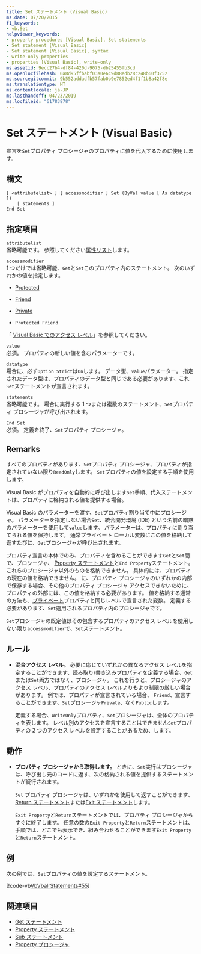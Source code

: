 ```yaml
---
title: Set ステートメント (Visual Basic)
ms.date: 07/20/2015
f1_keywords:
- vb.Set
helpviewer_keywords:
- property procedures [Visual Basic], Set statements
- Set statement [Visual Basic]
- Set statement [Visual Basic], syntax
- write-only properties
- properties [Visual Basic], write-only
ms.assetid: 9ecc27b4-df84-420d-9075-db25455fb3cd
ms.openlocfilehash: 0a8d95ffbabf03a0e6c9d88edb28c248b60f3252
ms.sourcegitcommit: 9b552addadfb57fab0b9e7852ed4f1f1b8a42f8e
ms.translationtype: HT
ms.contentlocale: ja-JP
ms.lasthandoff: 04/23/2019
ms.locfileid: "61783878"
---
```

# <a name="set-statement-visual-basic"></a>Set ステートメント (Visual Basic)
宣言を`Set`プロパティ プロシージャのプロパティに値を代入するために使用します。  
  
## <a name="syntax"></a>構文  
  
```  
[ <attributelist> ] [ accessmodifier ] Set (ByVal value [ As datatype ])  
    [ statements ]  
End Set  
```  
  
## <a name="parts"></a>指定項目  
 `attributelist`  
 省略可能です。 参照してください[属性リスト](../../../visual-basic/language-reference/statements/attribute-list.md)します。  
  
 `accessmodifier`  
 1 つだけでは省略可能、`Get`と`Set`このプロパティ内のステートメント。 次のいずれかの値を指定します。  
  
- [Protected](../../../visual-basic/language-reference/modifiers/protected.md)  
  
- [Friend](../../../visual-basic/language-reference/modifiers/friend.md)  
  
- [Private](../../../visual-basic/language-reference/modifiers/private.md)  
  
- `Protected Friend`  
  
 「 [Visual Basic でのアクセス レベル](../../../visual-basic/programming-guide/language-features/declared-elements/access-levels.md)」を参照してください。  
  
 `value`  
 必須。 プロパティの新しい値を含むパラメーターです。  
  
 `datatype`  
 場合に、必ず`Option Strict`は`On`します。 データ型、`value`パラメーター。 指定されたデータ型は、プロパティのデータ型と同じである必要があります、これ`Set`ステートメントが宣言されます。  
  
 `statements`  
 省略可能です。 場合に実行する 1 つまたは複数のステートメント、`Set`プロパティ プロシージャが呼び出されます。  
  
 `End Set`  
 必須。 定義を終了、`Set`プロパティ プロシージャ。  
  
## <a name="remarks"></a>Remarks  
 すべてのプロパティがあります、`Set`プロパティ プロシージャ、プロパティが指定されていない限り`ReadOnly`します。 `Set`プロパティの値を設定する手順を使用します。  
  
 Visual Basic がプロパティを自動的に呼び出します`Set`手順、代入ステートメントは、プロパティに格納される値を提供する場合。  
  
 Visual Basic のパラメーターを渡す、`Set`プロパティ割り当て中にプロシージャ。 パラメーターを指定しない場合`Set`、統合開発環境 (IDE) という名前の暗黙のパラメーターを使用して`value`します。 パラメーターは、プロパティに割り当てられる値を保持します。 通常プライベート ローカル変数にこの値を格納して返すたびに、`Get`プロシージャが呼び出されます。  
  
 プロパティ宣言の本体でのみ、プロパティを含めることができます`Get`と`Set`間で、プロシージャ、 [Property ステートメント](../../../visual-basic/language-reference/statements/property-statement.md)と`End Property`ステートメント。 これらのプロシージャ以外のものを格納できません。 具体的には、プロパティの現在の値を格納できません。 に、プロパティ プロシージャのいずれかの内部で保存する場合、その他のプロパティ プロシージャ アクセスできないために、プロパティの外部には、この値を格納する必要があります。 値を格納する通常の方法も、[プライベート](../../../visual-basic/language-reference/modifiers/private.md)プロパティと同じレベルで宣言された変数。 定義する必要があります、`Set`適用されるプロパティ内のプロシージャです。  
  
 `Set`プロシージャの既定値はその包含するプロパティのアクセス レベルを使用しない限り`accessmodifier`で、`Set`ステートメント。  
  
## <a name="rules"></a>ルール  
  
- **混合アクセス レベル。** 必要に応じていずれかの異なるアクセス レベルを指定することができます、読み取り/書き込みプロパティを定義する場合、`Get`または`Set`両方ではなく、プロシージャ。 これを行うと、プロシージャのアクセス レベル、プロパティのアクセス レベルよりもより制限の厳しい場合があります。 例では、プロパティが宣言されている場合、 `Friend`、宣言することができます、`Set`プロシージャ`Private`、なく`Public`します。  
  
     定義する場合、`WriteOnly`プロパティ、`Set`プロシージャは、全体のプロパティを表します。 レベル別のアクセスを宣言することはできません`Set`プロパティの 2 つのアクセス レベルを設定することがあるため、します。  
  
## <a name="behavior"></a>動作  
  
- **プロパティ プロシージャから取得します。** ときに、`Set`実行はプロシージャは、呼び出し元のコードに返す、次の格納される値を提供するステートメントが続行されます。  
  
     `Set` プロパティ プロシージャは、いずれかを使用して返すことができます、 [Return ステートメント](../../../visual-basic/language-reference/statements/return-statement.md)または[Exit ステートメント](../../../visual-basic/language-reference/statements/exit-statement.md)します。  
  
     `Exit Property`と`Return`ステートメントでは、プロパティ プロシージャからすぐに終了します。 任意の数の`Exit Property`と`Return`ステートメントは、手順では、どこでも表示でき、組み合わせることができます`Exit Property`と`Return`ステートメント。  
  
## <a name="example"></a>例  
 次の例では、`Set`プロパティの値を設定するステートメント。  
  
 [!code-vb[VbVbalrStatements#55](~/samples/snippets/visualbasic/VS_Snippets_VBCSharp/VbVbalrStatements/VB/Class1.vb#55)]  
  
## <a name="see-also"></a>関連項目

- [Get ステートメント](../../../visual-basic/language-reference/statements/get-statement.md)
- [Property ステートメント](../../../visual-basic/language-reference/statements/property-statement.md)
- [Sub ステートメント](../../../visual-basic/language-reference/statements/sub-statement.md)
- [Property プロシージャ](../../../visual-basic/programming-guide/language-features/procedures/property-procedures.md)
